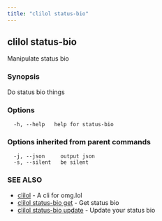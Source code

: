 ```yaml
---
title: "clilol status-bio"
---
```

## clilol status-bio

Manipulate status bio

### Synopsis

Do status bio things

### Options

```
  -h, --help   help for status-bio
```

### Options inherited from parent commands

```
  -j, --json     output json
  -s, --silent   be silent
```

### SEE ALSO

* [clilol](clilol.md)	 - A cli for omg.lol
* [clilol status-bio get](clilol_status-bio_get.md)	 - Get status bio
* [clilol status-bio update](clilol_status-bio_update.md)	 - Update your status bio

